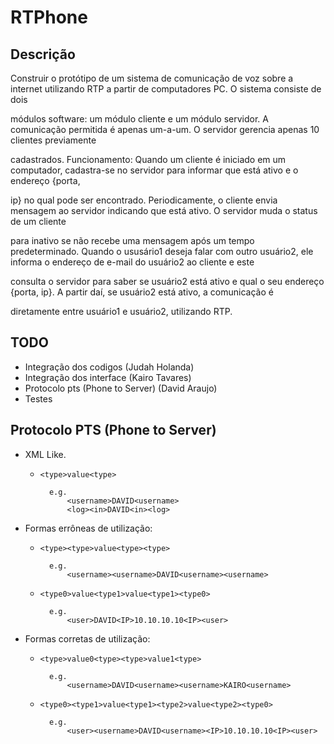 ﻿# RTPhone

## Descrição
Construir o protótipo de um sistema de comunicação de voz sobre a internet utilizando RTP a partir de computadores PC. O sistema consiste de dois 

módulos software: um módulo cliente e um módulo servidor. A comunicação permitida é apenas um-a-um. O servidor gerencia apenas 10 clientes previamente 

cadastrados. Funcionamento: Quando um cliente é iniciado em um computador, cadastra-se no servidor para informar que está ativo e o endereço {porta, 

ip} no qual pode ser encontrado. Periodicamente, o cliente envia mensagem ao servidor indicando que está ativo. O servidor muda o status de um cliente 

para inativo se não recebe uma mensagem
após um tempo predeterminado. Quando o ususário1 deseja falar com outro usuário2, ele informa o endereço de e-mail do usuário2 ao cliente e este 

consulta o servidor para saber se usuário2 está ativo e qual o seu endereço {porta, ip}. A partir daí, se usuário2 está ativo, a comunicação é 

diretamente entre usuário1 e usuário2, utilizando RTP.


## TODO
* Integração dos codigos (Judah Holanda)
* Integração dos interface (Kairo Tavares)
* Protocolo pts (Phone to Server) (David Araujo)
* Testes

## Protocolo PTS (Phone to Server)
* XML Like.
 
    * `<type>value<type>`

            e.g. 
                <username>DAVID<username>
                <log><in>DAVID<in><log>


* Formas errôneas de utilização:

    * `<type><type>value<type><type>`

            e.g. 
                <username><username>DAVID<username><username>


	* `<type0>value<type1>value<type1><type0>`

            e.g. 
                <user>DAVID<IP>10.10.10.10<IP><user>



* Formas corretas de utilização:

	* `<type>value0<type><type>value1<type>`

            e.g. 
                <username>DAVID<username><username>KAIRO<username>


	* `<type0><type1>value<type1><type2>value<type2><type0>`

            e.g. 
                <user><username>DAVID<username><IP>10.10.10.10<IP><user>




